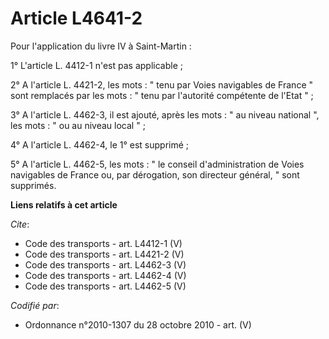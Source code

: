 # Article L4641-2

Pour l'application du livre IV à Saint-Martin : 

1° L'article L. 4412-1 n'est pas applicable ; 

2° A l'article L. 4421-2, les mots : " tenu par Voies navigables de France " sont remplacés par les mots : " tenu par
l'autorité compétente de l'Etat " ; 

3° A l'article L. 4462-3, il est ajouté, après les mots : " au niveau national ", les mots : " ou au niveau local " ; 

4° A l'article L. 4462-4, le 1° est supprimé ; 

5° A l'article L. 4462-5, les mots : " le conseil d'administration de Voies navigables de France ou, par dérogation, son
directeur général, " sont supprimés.

**Liens relatifs à cet article**

_Cite_:

  - Code des transports - art. L4412-1 (V)
  - Code des transports - art. L4421-2 (V)
  - Code des transports - art. L4462-3 (V)
  - Code des transports - art. L4462-4 (V)
  - Code des transports - art. L4462-5 (V)

_Codifié par_:

  - Ordonnance n°2010-1307 du 28 octobre 2010 - art. (V)
